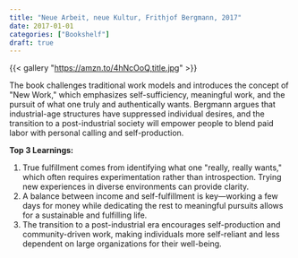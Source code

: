 ```yaml
---
title: "Neue Arbeit, neue Kultur, Frithjof Bergmann, 2017"
date: 2017-01-01
categories: ["Bookshelf"]
draft: true
---
```


{{< gallery "https://amzn.to/4hNcOoQ,title.jpg" >}}

The book challenges traditional work models and introduces the concept of "New Work," which emphasizes self-sufficiency, meaningful work, and the pursuit of what one truly and authentically wants. Bergmann argues that industrial-age structures have suppressed individual desires, and the transition to a post-industrial society will empower people to blend paid labor with personal calling and self-production.

**Top 3 Learnings:**

1. True fulfillment comes from identifying what one "really, really wants," which often requires experimentation rather than introspection. Trying new experiences in diverse environments can provide clarity.
2. A balance between income and self-fulfillment is key—working a few days for money while dedicating the rest to meaningful pursuits allows for a sustainable and fulfilling life.
3. The transition to a post-industrial era encourages self-production and community-driven work, making individuals more self-reliant and less dependent on large organizations for their well-being.
